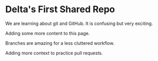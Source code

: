 # Delta's First Shared Repo

We are learning about git and GitHub. It is confusing but very exciting.

Adding some more content to this page.

Branches are amazing for a less cluttered workflow. 

Adding more context to practice pull requests.